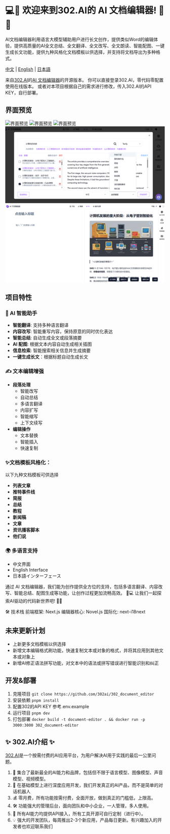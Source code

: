 # 💻🤖 欢迎来到302.AI的 AI 文档编辑器! 🚀✨
AI文档编辑器利用语言大模型辅助用户进行长文创作，提供类似Word的编辑体验，提供高质量的AI全文总结、全文翻译、全文改写、全文朗读、智能配图、一键生成长文功能，提供九种风格化文档模板以供选择，并支持将文档导出为多种格式。

[中文](README_zh.md) | [English](README.md) | [日本語](README_ja.md)

来自[302.AI](https://302.ai)的[AI 文档编辑器](https://302.ai/tools/word/)的开源版本。
你可以直接登录302.AI，零代码零配置使用在线版本。
或者对本项目根据自己的需求进行修改，传入302.AI的API KEY，自行部署。

## 界面预览
![界面预览](docs/preview.jpg)
![界面预览](docs/preview2.jpg)
![界面预览](docs/preview3.jpg)
![界面预览](docs/preview_new1.jpg)
![界面预览](docs/preview_ne2.jpg)


## 项目特性

### 🤖 AI 智能助手
- **智能翻译**: 支持多种语言翻译
- **内容改写**: 智能重写内容，保持原意的同时优化表达
- **智能总结**: 自动生成全文或段落摘要
- **AI 配图**: 根据文本内容自动生成相关插图
- **信息检索**: 智能搜索相关信息并生成摘要
- **一键生成长文**：根据标题自动生成长文

### ✍️ 文本编辑增强
- **段落处理**
  - 智能改写
  - 自动总结
  - 多语言翻译
  - 内容扩写
  - 智能缩写
  - 上下文续写
- **编辑操作**
  - 文本替换
  - 智能插入
  - 快速复制
### ✨文档模板风格化：
以下九种文档模板可供选择
- **列表文章**
- **推特事件线**
- **简报**
- **总结**
- **教程**
- **新闻稿**
- **文章**
- **资讯播客脚本**
- **他们说**
    

### 🌍 多语言支持
- 中文界面
- English Interface
- 日本語インターフェース

通过 AI 文档编辑器，我们能为创作提供全方位的支持，包括多语言翻译、内容改写、智能总结、配图生成等功能，让创作过程更加流畅高效。 🎉💻 让我们一起探索AI驱动的代码新世界吧! 🌟🚀

🛠️ 技术栈
前端框架: Next.js
编辑器核心: Novel.js
国际化: next-i18next

## 未来更新计划
- 上新更多文档模板以供选择
- 新增文本编辑格式刷功能，快速复制文本或对象的格式，并将其应用到其他文本或对象上
- 新增AI修正语法拼写功能，对文本中的语法或拼写错误进行智能识别和纠正


## 开发&部署
1. 克隆项目 `git clone https://github.com/302ai/302_document_editor`
2. 安装依赖 `pnpm install`
3. 配置302的API KEY 参考.env.example
4. 运行项目 `pnpm dev`
5. 打包部署 `docker build -t document-editor . && docker run -p 3000:3000 302_document-editor`

## ✨ 302.AI介绍 ✨
[302.AI](https://302.ai)是一个按需付费的AI应用平台，为用户解决AI用于实践的最后一公里问题。
1. 🧠 集合了最新最全的AI能力和品牌，包括但不限于语言模型、图像模型、声音模型、视频模型。
2. 🚀 在基础模型上进行深度应用开发，我们开发真正的AI产品，而不是简单的对话机器人
3. 💰 零月费，所有功能按需付费，全面开放，做到真正的门槛低，上限高。
4. 🛠 功能强大的管理后台，面向团队和中小企业，一人管理，多人使用。
5. 🔗 所有AI能力均提供API接入，所有工具开源可自行定制（进行中）。
6. 💡 强大的开发团队，每周推出2-3个新应用，产品每日更新。有兴趣加入的开发者也欢迎联系我们

